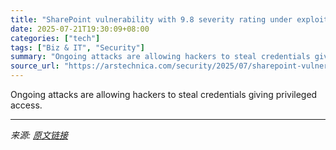 ```yaml
---
title: "SharePoint vulnerability with 9.8 severity rating under exploit across globe"
date: 2025-07-21T19:30:09+08:00
categories: ["tech"]
tags: ["Biz & IT", "Security"]
summary: "Ongoing attacks are allowing hackers to steal credentials giving privileged access."
source_url: "https://arstechnica.com/security/2025/07/sharepoint-vulnerability-with-9-8-severity-rating-is-under-exploit-across-the-globe/"
---
```


Ongoing attacks are allowing hackers to steal credentials giving privileged access.

---

*来源: [原文链接](https://arstechnica.com/security/2025/07/sharepoint-vulnerability-with-9-8-severity-rating-is-under-exploit-across-the-globe/)*
